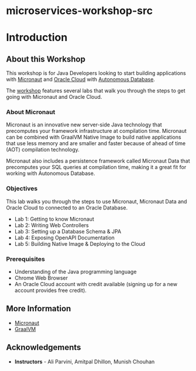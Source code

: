 # microservices-workshop-src

# Introduction

## About this Workshop

This workshop is for Java Developers looking to start building applications with [Micronaut](https://micronaut.io) and [Oracle Cloud](https://www.oracle.com/cloud/) with [Autonomous Database](https://www.oracle.com/autonomous-database/).

The [workshop](https://java-repository.github.io/microservices-workshop/workshop) features several labs that walk you through the steps to get going with Micronaut and Oracle Cloud.

### About Micronaut

Micronaut is an innovative new server-side Java technology that precomputes your framework infrastructure at compilation time. Micronaut can be combined with GraalVM Native Image to build native applications that use less memory and are smaller and faster because of ahead of time (AOT) compilation technology.

Micronaut also includes a persistence framework called Micronaut Data that precomputes your SQL queries at compilation time, making it a great fit for working with Autonomous Database.

### Objectives
This lab walks you through the steps to use Micronaut, Micronaut Data and Oracle Cloud to connected to an Oracle Database.

- Lab 1: Getting to know Micronaut 
- Lab 2: Writing Web Controllers 
- Lab 3: Setting up a Database Schema & JPA 
- Lab 4: Exposing OpenAPI Documentation 
- Lab 5: Building Native Image & Deploying to the Cloud 
### Prerequisites
- Understanding of the Java programming language
- Chrome Web Browser
- An Oracle Cloud account with credit available (signing up for a new account provides free credit).

## More Information
- [Micronaut](https://micronaut.io/)
- [GraalVM](https://www.graalvm.org/)

## Acknowledgements
- **Instructors** - Ali Parvini, Amitpal Dhillon, Munish Chouhan
